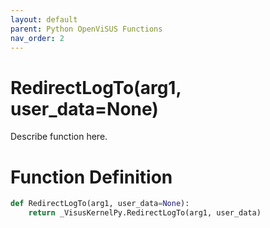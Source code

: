 ```yaml
---
layout: default
parent: Python OpenViSUS Functions
nav_order: 2
---
```


# RedirectLogTo(arg1, user_data=None)

Describe function here.

# Function Definition

```python
def RedirectLogTo(arg1, user_data=None):
    return _VisusKernelPy.RedirectLogTo(arg1, user_data)
```